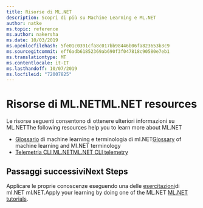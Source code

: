 ```yaml
---
title: Risorse di ML.NET
description: Scopri di più su Machine Learning e ML.NET
author: natke
ms.topic: reference
ms.author: nakersha
ms.date: 10/03/2019
ms.openlocfilehash: 5fe01c0391cfa8c017bb98446b06fa823653b3c9
ms.sourcegitcommit: eff6adb61852369ab690f3f047818c90580e7eb1
ms.translationtype: MT
ms.contentlocale: it-IT
ms.lasthandoff: 10/07/2019
ms.locfileid: "72007825"
---
```

# <a name="mlnet-resources"></a><span data-ttu-id="b50f4-103">Risorse di ML.NET</span><span class="sxs-lookup"><span data-stu-id="b50f4-103">ML.NET resources</span></span> 

<span data-ttu-id="b50f4-104">Le risorse seguenti consentono di ottenere ulteriori informazioni su ML.NET</span><span class="sxs-lookup"><span data-stu-id="b50f4-104">The following resources help you to learn more about ML.NET</span></span>

- <span data-ttu-id="b50f4-105">[Glossario](glossary.md) di machine learning e terminologia di ml.NET</span><span class="sxs-lookup"><span data-stu-id="b50f4-105">[Glossary](glossary.md) of machine learning and Ml.NET terminology</span></span>
- [<span data-ttu-id="b50f4-106">Telemetria CLI ML.NET</span><span class="sxs-lookup"><span data-stu-id="b50f4-106">ML.NET CLI telemetry</span></span>](ml-net-cli-telemetry.md)

## <a name="next-steps"></a><span data-ttu-id="b50f4-107">Passaggi successivi</span><span class="sxs-lookup"><span data-stu-id="b50f4-107">Next Steps</span></span>

<span data-ttu-id="b50f4-108">Applicare le proprie conoscenze eseguendo una delle [esercitazioni](~/docs/tutorials/index.md)di ml.NET ml.NET.</span><span class="sxs-lookup"><span data-stu-id="b50f4-108">Apply your learning by doing one of the ML.NET [ML.NET tutorials](~/docs/tutorials/index.md).</span></span>
